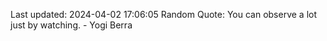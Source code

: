Last updated: 2024-04-02 17:06:05
Random Quote: You can observe a lot just by watching. - Yogi Berra